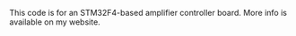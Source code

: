 This code is for an STM32F4-based amplifier controller board. More info is available on my website. 
